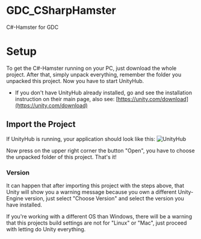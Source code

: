 # GDC_CSharpHamster
C#-Hamster for GDC


# Setup
To get the C#-Hamster running on your PC, just download the whole project. After that, simply unpack everything, remember the folder you unpacked this project. Now you have to start UnityHub.

* If you don't have UnityHub already installed, go and see the installation instruction on their main page, also see: [https://unity.com/download](https://unity.com/download)

## Import the Project
If UnityHub is running, your application should look like this:
![UnityHub](https://drive.google.com/uc?export=view&id=1VSR71zn3Suo9ihXuKVvc4_hnSVyh5fy5)

Now press on the upper right corner the button "Open", you have to choose the unpacked folder of this project. That's it!
### Version
It can happen that after importing this project with the steps above, that Unity will show you a warning message because you own a different Unity-Engine version, just select "Choose Version" and select the version you have installed.

If you're working with a different OS than Windows, there will be a warning that this projects build settings are not for "Linux" or "Mac", just proceed with letting do Unity everything.
